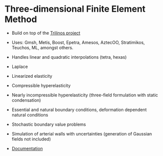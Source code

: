 # Three-dimensional Finite Element Method  

* Build on top of the [Trilinos project](https://github.com/trilinos/Trilinos)

* Uses: Gmsh, Metis, Boost, Epetra, Amesos, AztecOO, Stratimikos, Teuchos, ML, amongst others.
* Handles linear and quadratic interpolations (tetra, hexas)
* Laplace
* Linearized elasticity
* Compressible hyperelasticity
* Nearly incompressible hyperelasticity (three-field formulation with static condensation)
* Essential and natural boundary conditions, deformation dependent natural conditions
* Stochastic boundary value problems
* Simulation of arterial walls with uncertainties (generation of Gaussian fields not included)
* [Documentation](https://bstaber.github.io/Trilinos/inherits.html)


